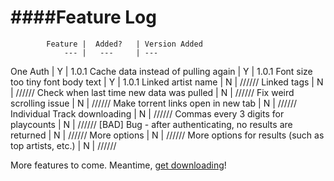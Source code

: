 ####Feature Log
===============


			Feature |  Added? 	| Version Added
				--- | 	--- 	| ---
One Auth			|	Y 		| 1.0.1
Cache data instead of pulling again | Y | 1.0.1
Font size too tiny font body text | Y | 1.0.1
Linked artist name 	| 	N 		| //////
Linked tags 		| 	N 		| //////
Check when last time new data was pulled | N | //////
Fix weird scrolling issue | N | //////
Make torrent links open in new tab | N | //////
Individual Track downloading | N | //////
Commas every 3 digits for playcounts | N | //////
[BAD] Bug - after authenticating, no results are returned | N | //////
More options | N | //////
More options for results (such as top artists, etc.) | N | //////


More features to come. Meantime, [get downloading](http://himynameisdave.github.io/torrent.fm/)!